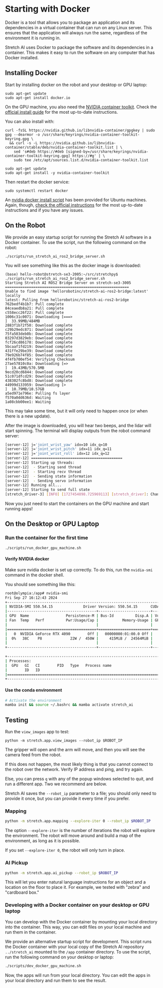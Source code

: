 # Starting with Docker

Docker is a tool that allows you to package an application and its dependencies in a virtual container that can run on any Linux server. This ensures that the application will always run the same, regardless of the environment it is running in.

Stretch AI uses Docker to package the software and its dependencies in a container. This makes it easy to run the software on any computer that has Docker installed.

## Installing Docker

Start by installing docker on the robot and your desktop or GPU laptop:

```
sudo apt-get update
sudo apt-get install docker.io
```

On the GPU machine, you also need the [NVIDIA container toolkit](https://docs.nvidia.com/datacenter/cloud-native/container-toolkit/latest/install-guide.html). Check the [official install guide](https://docs.nvidia.com/datacenter/cloud-native/container-toolkit/latest/install-guide.html) for the most up-to-date instructions.

You can also install with:

```
curl -fsSL https://nvidia.github.io/libnvidia-container/gpgkey | sudo gpg --dearmor -o /usr/share/keyrings/nvidia-container-toolkit-keyring.gpg \
  && curl -s -L https://nvidia.github.io/libnvidia-container/stable/deb/nvidia-container-toolkit.list | \
    sed 's#deb https://#deb [signed-by=/usr/share/keyrings/nvidia-container-toolkit-keyring.gpg] https://#g' | \
    sudo tee /etc/apt/sources.list.d/nvidia-container-toolkit.list

sudo apt-get update
sudo apt-get install -y nvidia-container-toolkit
```

Then restart the docker service:

```
sudo systemctl restart docker
```

An [nvidia docker install script](scripts/install_nvidia_container_toolkit.sh) has been provided for Ubuntu machines. Again, though, [check the official instructions](https://docs.nvidia.com/datacenter/cloud-native/container-toolkit/latest/install-guide.html) for the most up-to-date instructions and if you have any issues.

## On the Robot

We provide an easy startup script for running the Stretch AI software in a Docker container. To use the script, run the following command on the robot:

```
./scripts/run_stretch_ai_ros2_bridge_server.sh
```

You will see something like this as the docker image is downloaded:

```
(base) hello-robot@stretch-se3-2005:~/src/stretchpy$ ./scripts/run_stretch_ai_ros2_bridge_server.sh 
Starting Stretch AI ROS2 Bridge Server on stretch-se3-3005
=========================================================
Unable to find image 'hellorobotinc/stretch-ai-ros2-bridge:latest' locally
latest: Pulling from hellorobotinc/stretch-ai-ros2-bridge
762bedf4b1b7: Pull complete                                         
84ceaedb8a21: Pull complete                                         
c558ecc26f22: Pull complete                                         
1006c31c0071: Downloading [===>                                               ]  33.99MB/484MB
2883f1b72f50: Download complete                                     
c29b29edc871: Download complete                                     
75fa503deb0b: Download complete                                     
03297d3829eb: Download complete 
fcf26cd86178: Download complete 
5bcaaf1fd219: Download complete 
431ffe29be39: Download complete 
79e926b74f85: Download complete 
4f4fb700ef54: Verifying Checksum 
27ae57810c0a: Downloading [=>                                                 ]  19.43MB/570.5MB
9ecd20cd6844: Download complete 
51c071dfcd29: Download complete 
438302fc8bd8: Download complete 
44999d133959: Downloading [>                                                  ]  10.79MB/10.57GB
a5ed971e796e: Pulling fs layer                                      
f570a0dd636d: Waiting                                               
1a08cbb00ee1: Waiting                                               
```

This may take some time, but it will only need to happen once (or when there is a new update).

After the image	is downloaded, you will hear two beeps, and the lidar will start spinning. The terminal will display outputs from the robot command server:

```bash
[server-12] j='joint_wrist_yaw' idx=10 idx_q=10
[server-12] j='joint_wrist_pitch' idx=11 idx_q=11
[server-12] j='joint_wrist_roll' idx=12 idx_q=12
[server-12] ==========================================
[server-12] Starting up threads:                                    
[server-12]  - Starting send thread
[server-12]  - Starting recv thread
[server-12]  - Sending state information
[server-12]  - Sending servo information
[server-12] Running all...                                          
[server-12] Starting to send full state
[stretch_driver-3] [INFO] [1727454898.725969113] [stretch_driver]: Changed to mode = position
```

Now you just need to start the containers on the GPU machine and start running apps!

## On the Desktop or GPU Laptop

### Run the container for the first time

```bash
./scripts/run_docker_gpu_machine.sh
```

#### Verify NVIDIA docker

Make sure nvidia docker is set up correctly. To do this, run the `nvidia-smi` command in the docker shell.

You should see something like this:

```bash
root@olympia:/app# nvidia-smi
Fri Sep 27 16:12:43 2024       
+-----------------------------------------------------------------------------------------+
| NVIDIA-SMI 550.54.15              Driver Version: 550.54.15      CUDA Version: 12.4     |
|-----------------------------------------+------------------------+----------------------+
| GPU  Name                 Persistence-M | Bus-Id          Disp.A | Volatile Uncorr. ECC |
| Fan  Temp   Perf          Pwr:Usage/Cap |           Memory-Usage | GPU-Util  Compute M. |
|                                         |                        |               MIG M. |
|=========================================+========================+======================|
|   0  NVIDIA GeForce RTX 4090        Off |   00000000:01:00.0 Off |                  Off |
|  0%   38C    P8             22W /  450W |     415MiB /  24564MiB |      0%      Default |
|                                         |                        |                  N/A |
+-----------------------------------------+------------------------+----------------------+
                                                                                         
+-----------------------------------------------------------------------------------------+
| Processes:                                                                              |
|  GPU   GI   CI        PID   Type   Process name                              GPU Memory |
|        ID   ID                                                               Usage      |
|=========================================================================================|
+-----------------------------------------------------------------------------------------+
```

#### Use the conda environment

```bash
# Activate the environment
mamba init && source ~/.bashrc && mamba activate stretch_ai
```

## Testing

Run the `view_images` app to test:

```
python -m stretch.app.view_images --robot_ip $ROBOT_IP
```

The gripper will open and the arm will move, and then you will see the camera feed from the robot.

If this does not happen, the most likely thing is that you cannot connect to the robot over the network. Verify IP address and ping, and try again.

Else, you can press `q` with any of the popup windows selected to quit, and run a different app. Two we recommend are below.

Stretch AI saves the `--robot_ip` parameter to a file; you should only need to provide it once, but you can provide it every time if you prefer.

### Mapping

```bash
python -m stretch.app.mapping --explore-iter 0 --robot_ip $ROBOT_IP
```

The option `--explore-iter` is the number of iterations the robot will explore the environment. The robot will move around and build a map of the environment, as long as it is possible.

If you set `--explore-iter 0`, the robot will only turn in place.

### AI Pickup

```bash
python -m stretch.app.ai_pickup --robot_ip $ROBOT_IP
```

This will let you enter natural language instructions for an object and a location on the floor to place it. For example, we tested with "zebra" and "cardboard box."

### Developing with a Docker container on your desktop or GPU laptop

You can develop with the Docker container by mounting your local directory into the container. This way, you can edit files on your local machine and run them in the container.

We provide an alternative startup script for development. This script runs the Docker container with your local copy of the Stretch AI repository `../stretch_ai` mounted to the `/app` container directory. To use the script, run the following command on your desktop or laptop:

```bash
./scripts/dev_docker_gpu_machine.sh
```

Now, the apps will run from your local directory. You can edit the apps in your local directory and run them to see the result.
